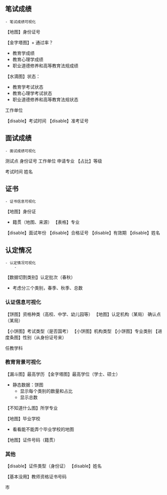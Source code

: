 ## 笔试成绩

```ad-note
- 笔试成绩可视化
```

【地图】身份证号

【金字塔图】+ 通过率？
- 教育学成绩
- 教育心理学成绩
- 职业道德修养和高等教育法规成绩

【水滴图】状态：
- 教育学考试状态
- 教育心理学考试状态
- 职业道德修养和高等教育法规状态

工作单位


【disable】考试时间
【disable】准考证号


## 面试成绩

```ad-note
- 面试成绩可视化
```

测试点
身份证号
工作单位
申请专业
【占比】等级


考试时间
姓名


## 证书

```ad-note
- 证书信息可视化
```

【地图】身份证
- 籍贯（地图、来源）
【表格】专业


【disable】面试年份
【disable】合格证号
【disable】有效期
【disable】姓名

## 认定情况

```ad-note
- 认定情况可视化
	- 
```

【数据切割类别】认定批次（春秋）
- 考虑分三个类别，春季、秋季、总数

### 认证信息可视化

【饼图】资格种类（高校、中学、幼儿园等）
【地图】认定机构（某局）
确认点（某局）


【小饼图】考试类型（是否国考）
【小饼图】机构类型
【小饼图】专业类别
【进度条图】性别（从身份证号来）

任教学科


### 教育背景可视化
【漏斗图】最高学历
【金字塔图】最高学位（学士、硕士）
- 静态数据：饼图
	- 显示每个类别的数量和占比
	- 显示总数

【不知道什么图】所学专业

【地图】毕业学校
- 看看能不能弄个毕业学校的地图

【地图】证件号码（籍贯）




### 其他

【disable】证件类型（身份证）
【disable】姓名

【基本没用】教师资格证书号码

市